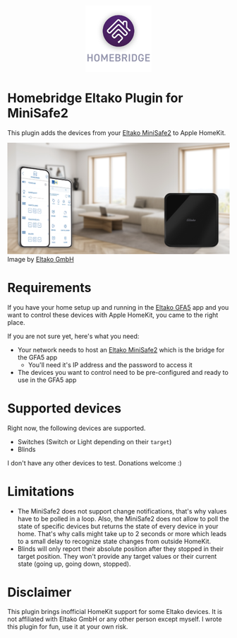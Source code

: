 <p align="center">

<img src="https://github.com/homebridge/branding/raw/latest/logos/homebridge-wordmark-logo-vertical.png" width="150">

</p>

# Homebridge Eltako Plugin for MiniSafe2

This plugin adds the devices from your [Eltako MiniSafe2](https://www.eltako.com/en/product/professional-smart-home-en/controllers-and-gateways-enocean-zigbee-knx-dali-mqtt-and-much-more/minisafe2/) to Apple HomeKit.

![GFA5 app and the Eltako MiniSafe2](docs/GFA5+MiniSafe2.png)
 Image by [Eltako GmbH](https://www.eltako.com/)

# Requirements

If you have your home setup up and running in the [Eltako GFA5](https://apps.apple.com/app/eltako-gfa5/id1555852467) app and you want to control these devices with Apple HomeKit, you came to the right place.

If you are not sure yet, here's what you need:
 - Your network needs to host an [Eltako MiniSafe2](https://www.eltako.com/en/product/professional-smart-home-en/controllers-and-gateways-enocean-zigbee-knx-dali-mqtt-and-much-more/minisafe2/) which is the bridge for the GFA5 app
   - You'll need it's IP address and the password to access it
 - The devices you want to control need to be pre-configured and ready to use in the GFA5 app

# Supported devices

Right now, the following devices are supported.

 - Switches (Switch or Light depending on their `target`)
 - Blinds

 I don't have any other devices to test. Donations welcome :)

# Limitations

 - The MiniSafe2 does not support change notifications, that's why values have to be polled in a loop. Also, the MiniSafe2 does not allow to poll the state of specific devices but returns the state of every device in your home. That's why calls might take up to 2 seconds or more which leads to a small delay to recognize state changes from outside HomeKit.
 - Blinds will only report their absolute position after they stopped in their target position. They won't provide any target values or their current state (going up, going down, stopped).

 # Disclaimer

 This plugin brings inofficial HomeKit support for some Eltako devices. It is not affiliated with Eltako GmbH or any other person except myself. I wrote this plugin for fun, use it at your own risk.
